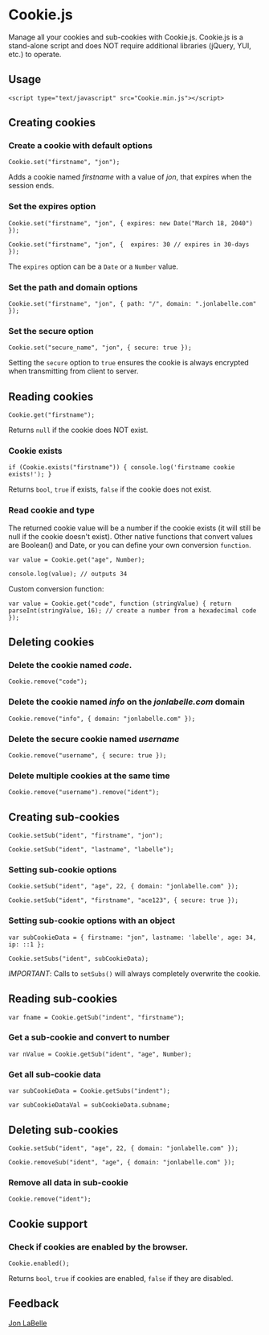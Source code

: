 Cookie.js
=================

Manage all your cookies and sub-cookies with Cookie.js. Cookie.js is a stand-alone script and does NOT require additional libraries (jQuery, YUI, etc.) to operate.


Usage
-----

`<script type="text/javascript" src="Cookie.min.js"></script>`


Creating cookies
----------------

### Create a cookie with default options

`Cookie.set("firstname", "jon");`

Adds a cookie named *firstname* with a value of *jon*, that expires when the session ends.

### Set the expires option

`Cookie.set("firstname", "jon", {
  expires: new Date("March 18, 2040")
});`

`Cookie.set("firstname", "jon", { 
  expires: 30 // expires in 30-days
});`

The `expires` option can be a `Date` or a `Number` value.

### Set the path and domain options

`Cookie.set("firstname", "jon", {
  path: "/",
  domain: ".jonlabelle.com"
});`

### Set the secure option

`Cookie.set("secure_name", "jon", {
  secure: true
});`

Setting the `secure` option to `true` ensures the cookie is always encrypted when transmitting from client to server.


Reading cookies
---------------

`Cookie.get("firstname");`

Returns `null` if the cookie does NOT exist.

### Cookie exists

`if (Cookie.exists("firstname")) {
  console.log('firstname cookie exists!');
}`

Returns `bool`, `true` if exists, `false` if the cookie does not exist.

### Read cookie and type
 
The returned cookie value will be a number if the cookie exists (it will still be null if the cookie doesn't exist). Other native functions that convert values are Boolean() and Date, or you can define your own conversion `function`.

`var value = Cookie.get("age", Number);`

`console.log(value); // outputs 34 `

Custom conversion function:

`var value = Cookie.get("code", function (stringValue) {
  return parseInt(stringValue, 16); // create a number from a hexadecimal code
});`


Deleting cookies
----------------

### Delete the cookie named *code*.

`Cookie.remove("code");`

### Delete the cookie named *info* on the *jonlabelle.com* domain

`Cookie.remove("info", {
  domain: "jonlabelle.com"
});`

### Delete the secure cookie named *username*

`Cookie.remove("username", {
  secure: true
});`

### Delete multiple cookies at the same time

`Cookie.remove("username").remove("ident");`


Creating sub-cookies
--------------------

`Cookie.setSub("ident", "firstname", "jon");`

`Cookie.setSub("ident", "lastname", "labelle");`
 
### Setting sub-cookie options

`Cookie.setSub("ident", "age", 22, {
  domain: "jonlabelle.com"
});`

`Cookie.setSub("ident", "firstname", "ace123", {
  secure: true
});`

### Setting sub-cookie options with an object

`var subCookieData = {
  firstname: "jon",
  lastname: 'labelle',
  age: 34,
  ip: ::1
};`

`Cookie.setSubs("ident", subCookieData);`

*IMPORTANT*: Calls to `setSubs()` will always completely overwrite the cookie.


Reading sub-cookies
-------------------

`var fname = Cookie.getSub("indent", "firstname");`

### Get a sub-cookie and convert to number

`var nValue = Cookie.getSub("ident", "age", Number);`

### Get all sub-cookie data

`var subCookieData = Cookie.getSubs("indent");`

`var subCookieDataVal = subCookieData.subname;`


Deleting sub-cookies
--------------------

`Cookie.setSub("ident", "age", 22, {
  domain: "jonlabelle.com"
});`

`Cookie.removeSub("ident", "age", {
  domain: "jonlabelle.com"
});`

### Remove all data in sub-cookie

`Cookie.remove("ident");`


Cookie support
--------------

### Check if cookies are enabled by the browser.

`Cookie.enabled();`

Returns `bool`, `true` if cookies are enabled, `false` if they are disabled.


Feedback
--------

[Jon LaBelle](http://jonlabelle.com)